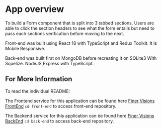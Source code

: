 # App overview

To build a Form component that is split into 3 tabbed sections. Users are able to click the section headers to see what the form entails but need to pass each sections verification before moving to the next.

Front-end was built using React 18 with TypeScript and Redux Toolkit.
It is Mobile Responsive.

Back-end was built first on MongoDB before recreating it on SQLite3 With Squelize. NodeJS,Express with TypeScript.

## For More Information

To read the individual README:

The Frontend service for this application can be found here [Finer Visions FrontEnd](https://github.com/Bruneljohnson/finer-vision/tree/main/front-end)
`cd front-end` to access front-end repository.

The Backend service for this application can be found here [Finer Visions BackEnd](https://github.com/Bruneljohnson/finer-vision/tree/main/back-end)
`cd back-end` to access back-end repository.
